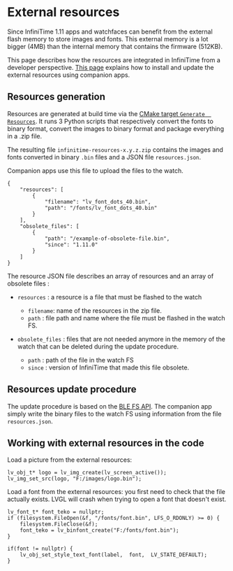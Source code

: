 # External resources
Since InfiniTime 1.11 apps and watchfaces can benefit from the external flash memory to store images and fonts.
This external memory is a lot bigger (4MB) than the internal memory that contains the firmware (512KB).

This page describes how the resources are integrated in InfiniTime from a developer perspective. [This page](gettingStarted/updating-software.md) explains how to install and update the external resources using companion apps.

## Resources generation

Resources are generated at build time via the [CMake target `Generate  Resources`](https://github.com/InfiniTimeOrg/InfiniTime/blob/main/src/resources/CMakeLists.txt#L19).
It runs 3 Python scripts that respectively convert the fonts to binary format, convert the images to binary format and package everything in a .zip file.

The resulting file `infinitime-resources-x.y.z.zip` contains the images and fonts converted in binary `.bin` files and a JSON file `resources.json`.

Companion apps use this file to upload the files to the watch.

```
{
    "resources": [
        {
            "filename": "lv_font_dots_40.bin",
            "path": "/fonts/lv_font_dots_40.bin"
        }
    ],
    "obsolete_files": [
        {
            "path": "/example-of-obsolete-file.bin",
            "since": "1.11.0"
        }
    ]
}
```

The resource JSON file describes an array of resources and an array of obsolete files :

- `resources` : a resource is a file that must be flashed to the watch
  - `filename`: name of the resources in the zip file.
  - `path` : file path and name where the file must be flashed in the watch FS.

- `obsolete_files` : files that are not needed anymore in the memory of the watch that can be deleted during the update procedure.
  - `path` : path of the file in the watch FS
  - `since` : version of InfiniTime that made this file obsolete.

## Resources update procedure

The update procedure is based on the [BLE FS API](BLEFS.md). The companion app simply write the binary files to the watch FS using information from the file `resources.json`.

## Working with external resources in the code

Load a picture from the external resources:

```
lv_obj_t* logo = lv_img_create(lv_screen_active());
lv_img_set_src(logo, "F:/images/logo.bin");
```

Load a font from the external resources: you first need to check that the file actually exists. LVGL will crash when trying to open a font that doesn't exist.

```
lv_font_t* font_teko = nullptr;
if (filesystem.FileOpen(&f, "/fonts/font.bin", LFS_O_RDONLY) >= 0) {
    filesystem.FileClose(&f);
    font_teko = lv_binfont_create("F:/fonts/font.bin");
}

if(font != nullptr) {
    lv_obj_set_style_text_font(label,  font,  LV_STATE_DEFAULT);
}

```

